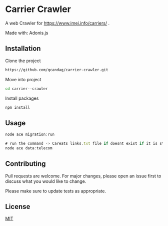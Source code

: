 # Carrier Crawler

A web Crawler for https://www.imei.info/carriers/ .

Made with: Adonis.js

## Installation

Clone the project

```bash
https://github.com/qcandag/carrier-crawler.git
```

Move into project

```bash
cd carrier--crawler
```

Install packages

```bash
npm install
```

## Usage

```javascript
node ace migration:run

# run the command -> Careats links.txt file if doesnt exist if it is starts crawling
node ace data:telecom

```

## Contributing

Pull requests are welcome. For major changes, please open an issue first
to discuss what you would like to change.

Please make sure to update tests as appropriate.

## License

[MIT](https://choosealicense.com/licenses/mit/)

